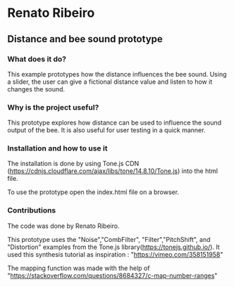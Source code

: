 # Renato Ribeiro

## Distance and bee sound prototype

### What does it do?
This example prototypes how the distance influences the bee sound. Using a slider, the user can give a fictional distance value and listen to how it changes the sound. 

### Why is the project useful?

This prototype explores how distance can be used to influence the sound output of the bee.
It is also useful for user testing in a quick manner.
### Installation and how to use it
The installation is done by using Tone.js CDN (https://cdnjs.cloudflare.com/ajax/libs/tone/14.8.10/Tone.js) into the html file.

To use the prototype open the index.html file on a browser.

### Contributions
The code was done by Renato Ribeiro.

This prototype uses the "Noise","CombFilter", "Filter","PitchShift", and "Distortion" examples from the Tone.js library(https://tonejs.github.io/).
It used this synthesis tutorial as inspiration : "https://vimeo.com/358151958"

The mapping function was made with the help of "https://stackoverflow.com/questions/8684327/c-map-number-ranges"


